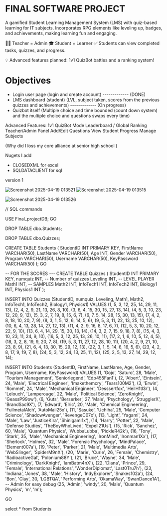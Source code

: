 # FINAL SOFTWARE PROJECT


A gamified Student Learning Management System (LMS) with quiz-based learning for IT subjects.
Incorporates RPG elements like leveling up, badges, and achievements, making learning fun and engaging.

🧑‍🏫 Teacher = Admin
🎓 Student = Learner
✅ Students can view completed tasks, quizzes, and progress.

💡 Advanced features planned: 1v1 QuizBot battles and a ranking system!

# Objectives

- Login user page (login and create account) ------------- (DONE)
- LMS dashboard (student) (LVL, subject taken, scores from the previous quizzes and achievements) ------------- (On progress)
- Quizbot itself (Multiple choice and time bounded (count down system) and the multiple choice and questions swaps every time)



Advanced Features:
 1v1 QuizBot Mode
 Leaderboard / Global Ranking
 Teacher/Admin Panel
 Add/Edit Questions
 View Student Progress
 Manage Subjects

(Why did I loss my core alliance at senior high school ) 

Nugets I add
- CLOSEDXML for excel 
- SQLDATACLIENT for sql
 




version 1

![Screenshot 2025-04-19 013521](https://github.com/user-attachments/assets/356f5a6a-3433-4ade-a990-911defb350e8)
![Screenshot 2025-04-19 013515](https://github.com/user-attachments/assets/17a69eef-9d6c-4068-a8c3-5677a7dd86f6)

![Screenshot 2025-04-19 013526](https://github.com/user-attachments/assets/0cd32b0f-6005-4013-8c03-73c9fde11e01)

// SQL commands



USE Final_projectDB; 
 GO


 
DROP TABLE dbo.Students;
 

DROP TABLE dbo.Quizzes;


 
 CREATE TABLE Students ( 
 StudentID INT PRIMARY KEY, 
 FirstName VARCHAR(50), 
 LastName VARCHAR(50), 
 Age INT, 
 Gender VARCHAR(50),
 Program VARCHAR(50),
 Username VARCHAR(50), 
 KeyPassword VARCHAR(50)
 ); 
 GO
 



 --  FOR THE SCORES ---
 CREATE TABLE  Quizzes ( 
 StudentID INT PRIMARY KEY, 
 numquiz INT,           -- Number of quizzes
 Leveling INT,        -- LEVEL PLAYER
  Math1 INT,            -- SAMPLES
 Math2 INT, 
 InfoTech1 INT, 
 InfoTech2 INT,
 Biology1 INT, 
  Physics1 INT
 ); 



INSERT INTO Quizzes (StudentID, numquiz, Leveling, Math1, Math2, InfoTech1, InfoTech2, Biology1, Physics1)
VALUES 
(1, 5, 3, 12, 25, 14, 29, 11, 13),
(2, 4, 2, 9, 21, 13, 26, 8, 10),
(3, 6, 4, 15, 30, 15, 27, 13, 14),
(4, 5, 3, 10, 23, 12, 20, 9, 12),
(5, 3, 2, 7, 19, 8, 15, 6, 7),
(6, 7, 5, 14, 28, 15, 30, 13, 15),
(7, 4, 2, 8, 18, 10, 20, 7, 9),
(8, 3, 1, 5, 12, 6, 14, 5, 6),
(9, 5, 3, 11, 22, 13, 25, 10, 12),
(10, 6, 4, 13, 28, 14, 27, 12, 13),
(11, 4, 2, 9, 16, 8, 17, 6, 7),
(12, 5, 3, 10, 20, 12, 22, 9, 10),
(13, 6, 4, 14, 29, 15, 30, 13, 14),
(14, 3, 2, 7, 15, 9, 18, 7, 8),
(15, 4, 3, 10, 23, 11, 24, 9, 10),
(16, 5, 3, 12, 25, 13, 26, 10, 11),
(17, 2, 1, 6, 10, 5, 12, 4, 5),
(18, 3, 2, 8, 19, 9, 20, 7, 8),
(19, 5, 3, 11, 27, 12, 28, 10, 11),
(20, 4, 2, 9, 21, 10, 23, 8, 9),
(21, 6, 4, 13, 30, 15, 29, 12, 13),
(22, 3, 1, 5, 14, 6, 16, 5, 6),
(23, 4, 2, 8, 17, 9, 19, 7, 8),
(24, 5, 3, 12, 24, 13, 25, 11, 12),
(25, 2, 5, 13, 27, 14, 29, 12, 14);


 
INSERT INTO Students (StudentID, FirstName, LastName, Age, Gender, Program, Username, KeyPassword) 
VALUES 
(1, 'Gojo', 'Saturo', 28, 'Male', 'Tourism Management', 'Seniorlegend', 'Edp455Fan1'),
(2, 'Albert', 'Eintsein', 24, 'Male', 'Electrical Engineer', 'Imakethemcry', 'Tears100M2'),
(3, 'Erwin', 'Rommel', 24, 'Male', 'Mechanical Engineer', 'Desssertfox', 'HeilH1tl3r'),
(4, 'Lelouch', 'Lamperouge', 22, 'Male', 'Political Science', 'ZeroKnight', 'GeassP99ow'),
(6, 'Guts', 'Berserker', 27, 'Male', 'Psychology', 'StrugglerX', 'BrandSac9X'),
(7, 'Edward', 'Elric', 20, 'Male', 'Chemical Engineering', 'FullmetalAlch', 'AutoMail25x'),
(11, 'Sasuke', 'Uchiha', 25, 'Male', 'Computer Science', 'ShadowAvenger', 'RevengeC07x'),
(13, 'Light', 'Yagami', 24, 'Male', 'Law', 'JusticeKira', 'Shinigami1x'),
(14, 'Harry', 'Potter', 22, 'Male', 'Defense Studies', 'TheBoyWhoLived', 'Expell21Us'),
(15, 'Rick', 'Sanchez', 60, 'Male', 'Quantum Physics', 'WubbaLubba', 'PickleR42k'),
(16, 'Tony', 'Stark', 35, 'Male', 'Mechanical Engineering', 'IronMind', 'Ironman1Xx'),
(17, 'Sherlock', 'Holmes', 32, 'Male', 'Forensic Psychology', 'MindPalace', 'Element007a'),
(19, 'Peter', 'Parker', 21, 'Male', 'Multimedia Arts', 'WebSlinger', 'SpiderM9nX'),
(20, 'Marie', 'Curie', 26, 'Female', 'Chemistry', 'RadioactiveGal', 'Polonium88Y'),
(21, 'Bruce', 'Wayne', 34, 'Male', 'Criminology', 'DarkKnight', 'IamBatm4nX'),
(22, 'Diana', 'Prince', 29, 'Female', 'International Relations', 'WonderDiplomat', 'Last0Tru7h'),
(23, 'Indiana', 'Jones', 38, 'Male', 'History', 'IndyExplorer', 'Snakes102a'),
(24, 'Bon', 'Clay', 30, 'LGBTQA', 'Performing Arts', 'OkamaWay', 'SwanDance1A'),
-- Admin for easy debug
(25, 'Admin', 'windy', 20, 'Male', 'Quantum Physics', 'm', 'm');

GO


select * from Students





